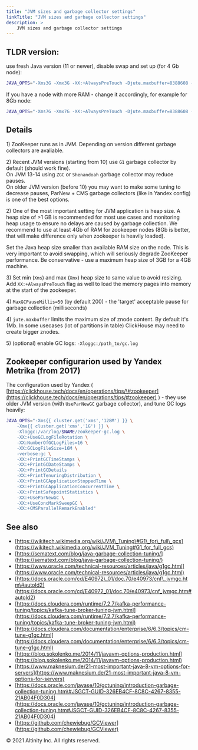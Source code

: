 ```yaml
---
title: "JVM sizes and garbage collector settings"
linkTitle: "JVM sizes and garbage collector settings"
description: >
    JVM sizes and garbage collector settings
---
```


## **TLDR version**:

use fresh Java version \(11 or newer\), disable swap and set up \(for 4 Gb node\):

```bash
JAVA_OPTS="-Xms3G -Xmx3G -XX:+AlwaysPreTouch -Djute.maxbuffer=8388608 -XX:MaxGCPauseMillis=50"
```

If you have a node with more RAM - change it accordingly, for example for 8Gb node:

```bash
JAVA_OPTS="-Xms7G -Xmx7G -XX:+AlwaysPreTouch -Djute.maxbuffer=8388608 -XX:MaxGCPauseMillis=50"
```

## Details

1\) ZooKeeper runs as in JVM. Depending on version different garbage collectors are avaliable.

2\) Recent JVM versions \(starting from 10\) use `G1` garbage collector by default \(should work fine\).  
On JVM 13-14 using `ZGC` or `Shenandoah` garbage collector may reduce pauses.  
On older JVM version \(before 10\) you may want to make some tuning to decrease pauses, ParNew + CMS garbage collectors \(like in Yandex config\) is one of the best options.

2\) One of the most important setting for JVM application is heap size. A heap size of &gt;1 GB is recommended for most use cases and monitoring heap usage to ensure no delays are caused by garbage collection. We recommend to use at least 4Gb of RAM for zookeeper nodes \(8Gb is better, that will make difference only when zookeeper is heavily loaded\).

Set the Java heap size smaller than available RAM size on the node. This is very important to avoid swapping, which will seriously degrade ZooKeeper performance. Be conservative - use a maximum heap size of 3GB for a 4GB machine.

3\) Set min \(`Xms`\) and max \(`Xmx`\) heap size to same value to avoid resizing. Add `XX:+AlwaysPreTouch` flag as well to load the memory pages into memory at the start of the zookeeper.

4\) `MaxGCPauseMillis=50` \(by default 200\) - the 'target' acceptable pause for garbage collection \(milliseconds\)

4\) `jute.maxbuffer` limits the maximum size of znode content. By default it's 1Mb. In some usecases \(lot of partitions in table\) ClickHouse may need to create bigger znodes.

5\) \(optional\) enable GC logs: `-Xloggc:/path_to/gc.log`

## Zookeeper configurarion used by Yandex Metrika \(from 2017\)

The configuration used by Yandex \( [https://clickhouse.tech/docs/en/operations/tips/\#zookeeper](https://clickhouse.tech/docs/en/operations/tips/#zookeeper) \) - they use older JVM version \(with `UseParNewGC` garbage collector\), and tune GC logs heavily:

```bash
JAVA_OPTS="-Xms{{ cluster.get('xms','128M') }} \
    -Xmx{{ cluster.get('xmx','1G') }} \
    -Xloggc:/var/log/$NAME/zookeeper-gc.log \
    -XX:+UseGCLogFileRotation \
    -XX:NumberOfGCLogFiles=16 \
    -XX:GCLogFileSize=16M \
    -verbose:gc \
    -XX:+PrintGCTimeStamps \
    -XX:+PrintGCDateStamps \
    -XX:+PrintGCDetails
    -XX:+PrintTenuringDistribution \
    -XX:+PrintGCApplicationStoppedTime \
    -XX:+PrintGCApplicationConcurrentTime \
    -XX:+PrintSafepointStatistics \
    -XX:+UseParNewGC \
    -XX:+UseConcMarkSweepGC \
    -XX:+CMSParallelRemarkEnabled"
```

## See also

* [https://wikitech.wikimedia.org/wiki/JVM\_Tuning\#G1\_for\_full\_gcs](https://wikitech.wikimedia.org/wiki/JVM_Tuning#G1_for_full_gcs)
* [https://sematext.com/blog/java-garbage-collection-tuning/](https://sematext.com/blog/java-garbage-collection-tuning/)
* [https://www.oracle.com/technical-resources/articles/java/g1gc.html](https://www.oracle.com/technical-resources/articles/java/g1gc.html)
* [https://docs.oracle.com/cd/E40972\_01/doc.70/e40973/cnf\_jvmgc.htm\#autoId2](https://docs.oracle.com/cd/E40972_01/doc.70/e40973/cnf_jvmgc.htm#autoId2)
* [https://docs.cloudera.com/runtime/7.2.7/kafka-performance-tuning/topics/kafka-tune-broker-tuning-jvm.html](https://docs.cloudera.com/runtime/7.2.7/kafka-performance-tuning/topics/kafka-tune-broker-tuning-jvm.html)
* [https://docs.cloudera.com/documentation/enterprise/6/6.3/topics/cm-tune-g1gc.html](https://docs.cloudera.com/documentation/enterprise/6/6.3/topics/cm-tune-g1gc.html)
* [https://blog.sokolenko.me/2014/11/javavm-options-production.html](https://blog.sokolenko.me/2014/11/javavm-options-production.html)
* [https://www.maknesium.de/21-most-important-java-8-vm-options-for-servers](https://www.maknesium.de/21-most-important-java-8-vm-options-for-servers)
* [https://docs.oracle.com/javase/10/gctuning/introduction-garbage-collection-tuning.htm\#JSGCT-GUID-326EB4CF-8C8C-4267-8355-21AB04F0D304](https://docs.oracle.com/javase/10/gctuning/introduction-garbage-collection-tuning.htm#JSGCT-GUID-326EB4CF-8C8C-4267-8355-21AB04F0D304)
* [https://github.com/chewiebug/GCViewer](https://github.com/chewiebug/GCViewer)

© 2021 Altinity Inc. All rights reserved.

